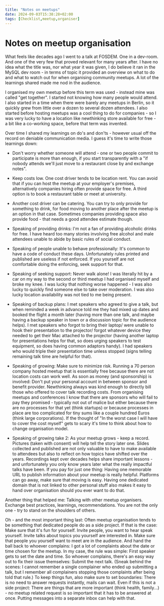 ```yaml
---
title: "Notes on meetups"
date: 2024-09-03T15:38:28+02:00
tags: [Checklist,meetup,organiser]
---
```


# Notes on meetup organisation

What feels like decades ago I went to a talk at FOSDEM. One in a dev-room. And one of the very few that proved relevant for many years after. I have no idea what the title was, nor what year it was given, I do believe it ran in the MySQL dev room - in terms of topic it provided an overview on what to do and what to watch out for when organising community meetups. A lot of the learnings shared made me nod in the audience.

I organised my own meetup before this term was used - instead mine was called "get together". I started not knowing how many people would attend. I also started in a time when there were barely any meetups in Berlin, so it quickly grew from little over a dozen to several dozen attendees. I also started before hosting meetups was a cool thing to do for companies - so I was very lucky to have a location like newthinking store available for free - a bit like a co-working space, before that term was invented.

Over time I shared my learnings on do's and don'ts - however usual off the record on deniable communication media. I guess it's time to write those learnings down:

* Don't worry whether someone will attend - one or two people commit to participate is more than enough, if you start transparently with a "if nobody attends we'll just move to a restaurant close by and exchange notes".
* Keep costs low. One cost driver tends to be location rent. You can avoid that if you can host the meetup at your employer's premises, alternatively companies hiring often provide space for free. A third option is to book a restaurant table or meet at university.
* Another cost driver can be catering. You can try to only provide for something to drink, for food moving to another place after the meetup is an option in that case. Sometimes companies providing space also provide food - that needs a good attendee estimate though.

* Speaking of providing drinks: I'm not a fan of providing alcoholic drinks for free. I have heard too many stories involving free alcohol and male attendees unable to abide by basic rules of social conduct.

* Speaking of people unable to behave professionally: It's common to have a code of conduct these days. Unfortunately rules printed and published are useless if not enforced. If you yourself are not comfortable doing the enforcing, seek support for that.

* Speaking of seeking support: Never walk alone! I was literally hit by a car on my way to the second or third meetup I had organised myself and broke my knee. I was lucky that nothing worse happened - I was also lucky to quickly find someone else to take over moderation. I was also lucky location availability was not tied to me being present.

* Speaking of backup plans: I met speakers who agreed to give a talk, but when reminded a week in advance told me they had mixed up dates and booked the flight a month later (having more than one talk, and maybe having a backup speaker in town or a discussion topic for the audience helps). I met speakers who forgot to bring their laptop/ were unable to hook their presentation to the projector/ forgot whatever device they needed to get their Mac attached to the projector (having another laptop for presentations helps for that, so does urging speakers to test equipment, so does having common adaptors handy). I had speakers who would triple their presentation time unless stopped (signs telling remaining talk time are helpful for that).

* Speaking of growing: Make sure to minimize risk. Running a 70 person company hosted meetup that is essentially free because there are not location costs can work well. As soon as money (and sponsorship) is involved: Don't put your personal account in between sponsor and benefit provider. Newthinking always was kind enough to directly bill those who offered to cover talk recording costs. From organising meetups and conferences I know that there are sponsors who will fail to pay they promised - typically not out of malice but either because there are no processes for that yet (think startups) or because processes in place are too complicated for tiny sums like a couple hundred Euros (think large corporations). If the thought of "In the worst case I will have to cover the cost myself" gets to scary it's time to think about how to change organisation model.

* Speaking of growing take 2: As your meetup grows - keep a record. Pictures (taken with consent) will help tell the story later one. Slides collected and published are not only valuable to have to make available to attendees but also to reflect on how topics have shifted over the years. Recordings kept over decades helps share important lessons - and unfortunately you only know years later what the really impactful talks have been. If you pay for just one thing: Having one memorable URL to publish information about your meetup is really helpful. Platforms can go away, make sure that moving is easy. Having one dedicated domain that is not linked to other personal stuff also makes it easy to hand over organisation should you ever want to do that. 

Another thing that helped me: Talking with other meetup organisers. Exchange best practices, learnings, recommendations. You are not the only one - try to stand on the shoulders of others.

Oh - and the most important thing last: Often meetup organisation tends to be something that dedicated people do as a side project. If that is the case: Make sure that it's fun for yourself. Invite people, you want to hear speak yourself. Invite talks about topics you yourself are interested in. Make sure that people you yourself want to meet are in the audience. And hand the ball back to whoever complains: I got a lot of complaints about the date or time chosen for the meetup. In my case, the rule was simple: First speaker gets to set the date and time. So whoever complains, there's an easy way out to fix their issue themselves: Submit the next talk. (Sneak behind the scenes: I cannot remember a single complainer who ended up submitting a talk, but I remember all complainers stopping those complaints after being told that rule.) To keep things fun, also make sure to set boundaries: There is no need to answer requests instantly, mails can wait. Even if this is not a side project: There are things that are more important (think health, family...) - no meetup related request is so important that it has to be answered at once. Putting messages into a separate inbox can help with that.
